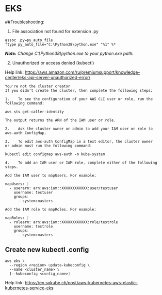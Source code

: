 # EKS

##Troubleshooting:
1) File association not found for extension .py
```aidl
assoc .py=py_auto_file
ftype py_auto_file="C:\Python38\python.exe" "%1" %*
```
***Note:** Change C:\Python38\python.exe to your python.exe path.*

2) Unauthorized or access denied (kubectl)
   
Help link: https://aws.amazon.com/ru/premiumsupport/knowledge-center/eks-api-server-unauthorized-error/

```aidl
You're not the cluster creator
If you didn't create the cluster, then complete the following steps:

1.    To see the configuration of your AWS CLI user or role, run the following command:

aws sts get-caller-identity

The output returns the ARN of the IAM user or role.

2.    Ask the cluster owner or admin to add your IAM user or role to aws-auth ConfigMap.

3.    To edit aws-auth ConfigMap in a text editor, the cluster owner or admin must run the following command:

kubectl edit configmap aws-auth -n kube-system

4.    To add an IAM user or IAM role, complete either of the following steps.

Add the IAM user to mapUsers. For example:

mapUsers: |
  - userarn: arn:aws:iam::XXXXXXXXXXXX:user/testuser
    username: testuser
    groups:
      - system:masters

Add the IAM role to mapRoles. For example:

mapRoles: |
  - rolearn: arn:aws:iam::XXXXXXXXXXXX:role/testrole
    username: testrole
    groups:
      - system:masters
```
## Create new kubectl .config
```aidl
aws eks \
  --region <region> update-kubeconfig \
  --name <cluster_name> \
  [--kubeconfig <config_name>]
```
Help link: https://en.sokube.ch/post/aws-kubernetes-aws-elastic-kubernetes-service-eks
